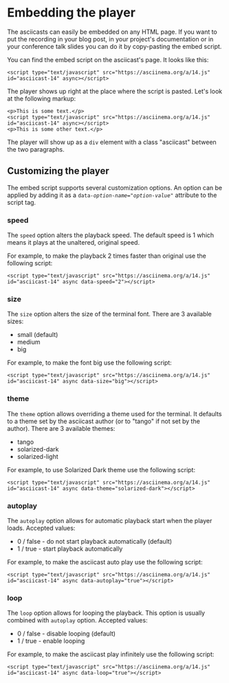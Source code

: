 # Embedding the player

The asciicasts can easily be embedded on any HTML page. If you want
to put the recording in your blog post, in your project's documentation or
in your conference talk slides you can do it by copy-pasting the embed
script.

You can find the embed script on the asciicast's page. It looks like this:

    <script type="text/javascript" src="https://asciinema.org/a/14.js" id="asciicast-14" async></script>

The player shows up right at the place where the script is pasted. Let's look
at the following markup:

    <p>This is some text.</p>
    <script type="text/javascript" src="https://asciinema.org/a/14.js" id="asciicast-14" async></script>
    <p>This is some other text.</p>

The player will show up as a `div` element with a class "asciicast" between
the two paragraphs.

## Customizing the player

The embed script supports several customization options. An option can be
applied by adding it as a
<code>data-<em>option-name</em>="<em>option-value</em>"</code> attribute to
the script tag.

### speed

The `speed` option alters the playback speed. The default speed is 1 which
means it plays at the unaltered, original speed.

For example, to make the playback 2 times faster than original use the
following script:

    <script type="text/javascript" src="https://asciinema.org/a/14.js" id="asciicast-14" async data-speed="2"></script>

### size

The `size` option alters the size of the terminal font. There are 3 available
sizes:

* small (default)
* medium
* big

For example, to make the font big use the following script:

    <script type="text/javascript" src="https://asciinema.org/a/14.js" id="asciicast-14" async data-size="big"></script>

### theme

The `theme` option allows overriding a theme used for the terminal.
It defaults to a theme set by the asciicast author (or to "tango" if not set
by the author).  There are 3 available themes:

* tango
* solarized-dark
* solarized-light

For example, to use Solarized Dark theme use the following script:

    <script type="text/javascript" src="https://asciinema.org/a/14.js" id="asciicast-14" async data-theme="solarized-dark"></script>

### autoplay

The `autoplay` option allows for automatic playback start when the player
loads. Accepted values:

* 0 / false - do not start playback automatically (default)
* 1 / true - start playback automatically

For example, to make the asciicast auto play use the following script:

    <script type="text/javascript" src="https://asciinema.org/a/14.js" id="asciicast-14" async data-autoplay="true"></script>

### loop

The `loop` option allows for looping the playback. This option is usually
combined with `autoplay` option. Accepted values:

* 0 / false - disable looping (default)
* 1 / true - enable looping

For example, to make the asciicast play infinitely use the following script:

    <script type="text/javascript" src="https://asciinema.org/a/14.js" id="asciicast-14" async data-loop="true"></script>